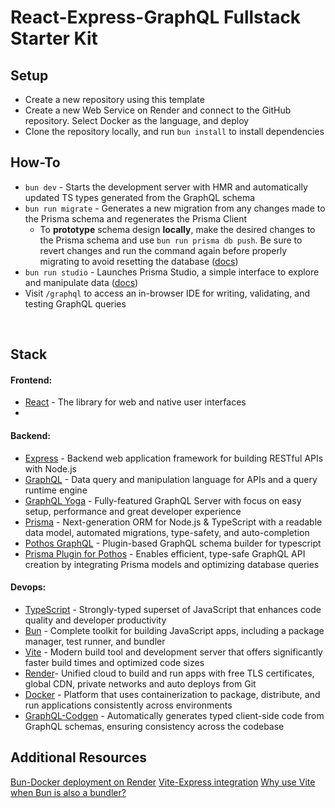 # React-Express-GraphQL Fullstack Starter Kit

## Setup
- Create a new repository using this template
- Create a new Web Service on Render and connect to the GitHub repository. Select Docker as the language, and deploy
- Clone the repository locally, and run `bun install` to install dependencies
  
## How-To
- `bun dev` - Starts the development server with HMR and automatically updated TS types generated from the GraphQL schema
- `bun run migrate` - Generates a new migration from any changes made to the Prisma schema and regenerates the Prisma Client
  - To **prototype** schema design **locally**, make the desired changes to the Prisma schema and use `bun run prisma db push`.  Be sure to revert changes and run the command again before properly migrating to avoid resetting the database ([docs](https://www.prisma.io/docs/orm/prisma-migrate/workflows/prototyping-your-schema))
- `bun run studio` - Launches Prisma Studio, a simple interface to explore and manipulate data ([docs](https://www.prisma.io/studio))
- Visit `/graphql` to access an in-browser IDE for writing, validating, and testing GraphQL queries

<br />

## Stack
#### Frontend:
- [React](https://react.dev/) - The library for web and native user interfaces
- 

#### Backend:
- [Express](https://expressjs.com/) - Backend web application framework for building RESTful APIs with Node.js
- [GraphQL](https://graphql.org/) - Data query and manipulation language for APIs and a query runtime engine
- [GraphQL Yoga](https://the-guild.dev/graphql/yoga-server) - Fully-featured GraphQL Server with focus on easy setup, performance and great developer experience
- [Prisma](https://www.prisma.io/graphql) - Next-generation ORM for Node.js & TypeScript with a readable data model, automated migrations, type-safety, and auto-completion
- [Pothos GraphQL](https://pothos-graphql.dev/) - Plugin-based GraphQL schema builder for typescript
- [Prisma Plugin for Pothos](https://pothos-graphql.dev/docs/plugins/prisma) - Enables efficient, type-safe GraphQL API creation by integrating Prisma models and optimizing database queries

#### Devops:
- [TypeScript](https://www.typescriptlang.org/) - Strongly-typed superset of JavaScript that enhances code quality and developer productivity
- [Bun](https://bun.sh/) - Complete toolkit for building JavaScript apps, including a package manager, test runner, and bundler
- [Vite](https://vitejs.dev/) - Modern build tool and development server that offers significantly faster build times and optimized code sizes
- [Render](https://render.com/)- Unified cloud to build and run apps with free TLS certificates, global CDN, private networks and auto deploys from Git
- [Docker](https://www.docker.com/) - Platform that uses containerization to package, distribute, and run applications consistently across environments
- [GraphQL-Codgen](https://the-guild.dev/graphql/codegen) - Automatically generates typed client-side code from GraphQL schemas, ensuring consistency across the codebase

## Additional Resources
[Bun-Docker deployment on Render](https://github.com/render-examples/bun-docker)
[Vite-Express integration](https://github.com/szymmis/vite-express)
[Why use Vite when Bun is also a bundler?](https://dev.to/this-is-learning/why-use-vite-when-bun-is-also-a-bundler-vite-vs-bun-2723)

